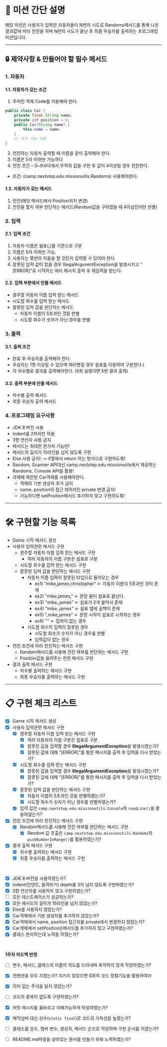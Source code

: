 # 🚀 미션 간단 설명
해당 미션은 사용자가 입력한 자동차들이 N번의 시도로 Randoms메서드를 통해 나온 결과값에 따라 전진을 하며
N번의 시도가 끝난 후 최종 우승자를 출력하는 프로그래밍 미션입니다.

<hr>

## 🔒 제약사항 & 만들어야 할 필수 메서드
### 1. 자동차
#### 1.1. 자동차가 갖는 조건
1. 주어진 객체 Code를 이용해야 한다.
```java
public class Car {
    private final String name;
    private int position = 0;
    public Car(String name) {
        this.name = name;
    }
    // 추가 기능 구현
}
```
2. 전진하는 자동차 출력할 때 이름을 같이 출력해야 한다.
3. 이름은 5자 이하만 가능하다
4. 전진 조건 – 0~9사이에서 무작위 값을 구한 후 값이 4이상일 경우 전진한다.
  - 조건: (camp.nextstep.edu.missionutils.Randoms) 사용해야한다.

#### 1.2. 자동차가 갖는 메서드
1. 전진(해당 메서드에서 Position위치 변경)
2. 전진을 할지 여부 판단하는 메서드(Random값을 구하였을 때 4이상인지만 판별)

### 2. 입력
#### 2.1. 입력 조건
1. 자동차 이름은 쉼표(,)를 기준으로 구분
2. 이름은 5자 이하만 가능.
3. 사용자는 몇번의 이동을 할 것인지 입력할 수 있어야 한다.
4. 잘못된 입력 값이 있을 경우 IllegalArgunentException을 발생시키고 "[ERROR]"로 시작하는 에러 메시지 출력 후 재입력을 받는다.

#### 2.2. 입력 부분에서 만들 메서드
- 경주할 자동차 이름 입력 받는 메서드
- 시도할 회수를 입력 받는 메서드
- 잘못된 입력 값을 판단하는 메서드
  - 자동차 이름이 5초과인 것을 판별
  - 시도할 회수가 숫자가 아닌 경우를 판별

### 3. 출력
#### 3.1. 출력 조건
- 완료 후 우승자를 출력해야 한다.
- 우승자는 1명 이상일 수 있으며 여러명일 경우 쉼표를 이용하여 구분한다.)
- 각 차수별로 결과를 출력해야한다. (5회 실행이면 5번 결과 출력)

#### 3.2. 출력 부분에 만들 메서드
- 차수별 출력 메서드
- 최종 우승자 출력 메서드


### 4. 프로그래밍 요구사항
- JDK 8 버전 사용
- Indent를 2까지만 허용
- 3항 연산자 사용 금지
- 메서드는 최대한 한가지 기능만!
- 메서드의 길이가 15라인을 넘지 않도록 구현
- Else 사용 금지! -> if절에서 return 하는 방식으로 구현하도록!
- Random, Scanner API대신 camp.nextstep.edu.missionutils에서 제공하는 Randoms, Console API를 활용!
- 과제에 제안된 Car객체를 사용해야한다.
  - 객체의 기본 생성자 추가 금지
  - name, position의 접근 제어자인 private 변경 금지!
  - 가능하다면 setPosition메서드 추가하지 않고 구현하도록!

<hr>

# 🛠 구현할 기능 목록
- Game 시작 메서드 생성
- 사용자 입력관련 메서드 구현
  - 경주할 자동차 이름 입력 받는 메서드 구현
    - 여러 자동차의 이름 구분은 쉽표로 구분
  - 시도할 회수를 입력 받는 메서드 구현
  - 잘못된 입력 값을 판단하는 메서드 구현
    - 자동차 이름 입력이 잘못된 타입으로 들어오는 경우
      - ex1) "mike,james,christopher" <- 자동차 이름이 5초과인 것이 존재
      - ex2) "mike,james," <- 문장 끝이 쉽표로 끝난다.
      - ex3) "mike,,james" <- 쉽표가 2개 붙어서 존재
      - ex4) "mike, james" <- 쉽표 옆에 공백이 존재
      - ex5) ",mike,james" <- 문장 시작이 쉽표로 시작하는 경우
      - ex6) "" <- 입력이 없는 경우
    - 시도할 회수의 입력이 잘못된 경우
      - 시도할 회수가 숫자가 아닌 경우를 판별
      - 입력값이 없는 경우
- 전진 조건에 따라 전진하는 메서드 구현
  - Random메서드를 사용해 전진 여부를 판단하는 메서드 구현
  - Positoin값을 올려주는 전진 메서드 구현
- 결과 출력 메서드 구현
  - 차수별 출력하는 메서드 구현
  - 최종 우승자를 출력하는 메서드 구현


<hr>

# 📋 구현 체크 리스트
* [X] Game 시작 메서드 생성
* [X] 사용자 입력관련 메서드 구현
  * [X] 경주할 자동차 이름 입력 받는 메서드 구현
    * [X] 여러 자동차의 이름 구분은 쉽표로 구분
    * [X] 잘못된 값을 입력할 경우 **IllegalArgumentException**을 발생시켰는가?
    * [X] 잘못된 값에 대해 "[ERROR]"를 통한 메시지를 출력 후 입력을 다시 받았는가?
  * [X] 시도할 회수를 입력 받는 메서드 구현
    * [X] 잘못된 값을 입력할 경우 **IllegalArgumentException**을 발생시켰는가? 
    * [X] 잘못된 값에 대해 "[ERROR]"를 통한 메시지를 출력 후 입력을 다시 받았는가?
  * [X] 잘못된 입력 값을 판단하는 메서드 구현
    * [X] 자동차 이름이 5초과인 것을 판별하였는가?
    * [X] 시도할 회수가 숫자가 아닌 경우를 판별하였는가?
  * [X] 입력 값은 `camp.nextstep.edu.missionutils.Console`의 `readLine()`을 활용하였는가?
* [X] 전진 조건에 따라 전진하는 메서드 구현
  * [X] Random메서드를 사용해 전진 여부를 판단하는 메서드 구현
    * [X] Random 값 추출은 `camp.nextstep.edu.missionutils.Randoms`의 `pickNumberInRange()`를 활용하였는가?
* [X] 결과 출력 메서드 구현
  * [X] 차수별 출력하는 메서드 구현
  * [X] 최종 우승자를 출력하는 메서드 구현

<br>

* [X] JDK 8 버전을 사용하였는가?
* [X] indent(인덴트, 들여쓰기) depth를 3이 넘지 않도록 구현하였는가?
* [X] 3항 연산자를 사용하지 않고 구현하였는가?
* [ ] 모든 테스트케이스가 성공하는가?
* [X] 모든 메서드의 길이가 15라인을 넘지 않았는가?
* [X] Else를 사용하지 않았는가?
* [X] Car객체에서 기본 생성자를 추가하지 않았는가?
* [X] Car객체에서 name, position 접근자를 private에서 변경하지 않았는가?
* [X] Car객체에서 setPosition()메서드를 추가하지 않고 구현하였는가?
* [X] 클래스 분리하는데 노력을 하였는가?

<br>

**1주차 피드백 반영**
* [ ] 변수, 메서드, 클래스의 이름이 의도를 드러내며 축약하지 않게 작성하였는가?
* [X] 컨벤션을 모두 지켰는가? 지키지 않았으면 IDE의 코드 정렬기능을 활용하여라
* [X] 의미 없는 주석을 달지 않았는가?
* [ ] 코드의 중복이 없도록 구현하였는가?
* [X] 커밋 메시지를 옳바르고 이해가능하게 작성하였는가?
* [X] 매직넘버 대신 상수(`static final`)로 코드의 가독성을 높였는가?
* [ ] 클래스를 상수, 멤버 변수, 생성자, 메서드 순으로 작성하며 구현 순서를 지켰는가?
* [ ] README.md파일을 살아있는 문서를 만들기 위해 노력하였는가?

